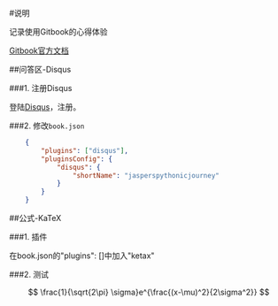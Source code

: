 
#说明

记录使用Gitbook的心得体验

[Gitbook官方文档](http://help.gitbook.com/)

##问答区-Disqus

###1. 注册Disqus

登陆[Disqus](https://disqus.com/)，注册。

###2. 修改`book.json`

```json
    {
        "plugins": ["disqus"],
        "pluginsConfig": {
            "disqus": {
                "shortName": "jasperspythonicjourney"
            }
        }  
    } 
```

##公式-KaTeX

###1. 插件

在book.json的"plugins": []中加入"ketax"

###2. 测试

$$
\frac{1}{\sqrt{2\pi} \sigma}e^{\frac{(x-\mu)^2}{2\sigma^2}}
$$



